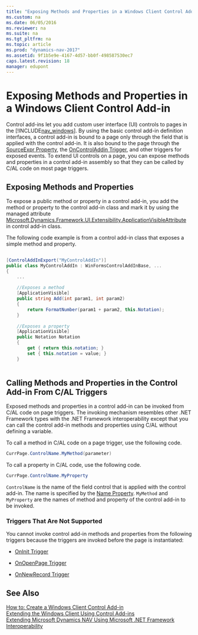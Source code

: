 ```yaml
---
title: "Exposing Methods and Properties in a Windows Client Control Add-in"
ms.custom: na
ms.date: 06/05/2016
ms.reviewer: na
ms.suite: na
ms.tgt_pltfrm: na
ms.topic: article
ms.prod: "dynamics-nav-2017"
ms.assetid: 9f1b5e9e-4167-4d57-bb0f-498587530ec7
caps.latest.revision: 18
manager: edupont
---
```

# Exposing Methods and Properties in a Windows Client Control Add-in
Control add-ins let you add custom user interface \(UI\) controls to pages in the [!INCLUDE[nav_windows](includes/nav_windows_md.md)]. By using the basic control add-in definition interfaces, a control add-in is bound to a page only through the field that is applied with the control add-in. It is also bound to the page through the [SourceExpr Property](SourceExpr-Property.md), the [OnControlAddin Trigger](OnControlAddin-Trigger.md), and other triggers for exposed events. To extend UI controls on a page, you can expose methods and properties in a control add-in assembly so that they can be called by C/AL code on most page triggers.  
  
## Exposing Methods and Properties  
 To expose a public method or property in a control add-in, you add the method or property to the control add-in class and mark it by using the managed attribute [Microsoft.Dynamics.Framework.UI.Extensibility.ApplicationVisibleAttribute](assetId:///T:Microsoft.Dynamics.Framework.UI.Extensibility.ApplicationVisibleAttribute) in control add-in class.  
  
 The following code example is from a control add-in class that exposes a simple method and property.  
  
```c#  
  
[ControlAddInExport("MyControlAddIn")]  
public class MyControlAddIn : WinFormsControlAddInBase, ...  
{  
    ...  
  
    //Exposes a method  
    [ApplicationVisible]  
    public string Add(int param1, int param2)  
    {  
        return FormatNumber(param1 + param2, this.Notation);  
    }  
  
    //Exposes a property  
    [ApplicationVisible]  
    public Notation Notation  
    {  
        get { return this.notation; }  
        set { this.notation = value; }  
    }  
  
```  
  
## Calling Methods and Properties in the Control Add-in From C/AL Triggers  
 Exposed methods and properties in a control add-in can be invoked from C/AL code on page triggers. The invoking mechanism resembles other .NET Framework types with the .NET Framework interoperability except that you can call the control add-in methods and properties using C/AL without defining a variable.  
  
 To call a method in C/AL code on a page trigger, use the following code.  
  
```c#  
CurrPage.ControlName.MyMethod(parameter)  
```  
  
 To call a property in C/AL code, use the following code.  
  
```c#  
CurrPage.ControlName.MyProperty  
```  
  
 `ControlName` is the name of the field control that is applied with the control add-in. The name is specified by the [Name Property](Name-Property.md). `MyMethod` and `MyProperty` are the names of method and property of the control add-in to be invoked.  
  
### Triggers That Are Not Supported  
 You cannot invoke control add-in methods and properties from the following triggers because the triggers are invoked before the page is instantiated:  
  
-   [OnInit Trigger](OnInit-Trigger.md)  
  
-   [OnOpenPage Trigger](OnOpenPage-Trigger.md)  
  
-   [OnNewRecord Trigger](OnNewRecord-Trigger.md)  
  
## See Also  
 [How to: Create a Windows Client Control Add-in](How-to--Create-a-Windows-Client-Control-Add-in.md)   
 [Extending the Windows Client Using Control Add-ins](Extending-the-Windows-Client-Using-Control-Add-ins.md)   
 [Extending Microsoft Dynamics NAV Using Microsoft .NET Framework Interoperability](Extending-Microsoft-Dynamics-NAV-Using-Microsoft-.NET-Framework-Interoperability.md)